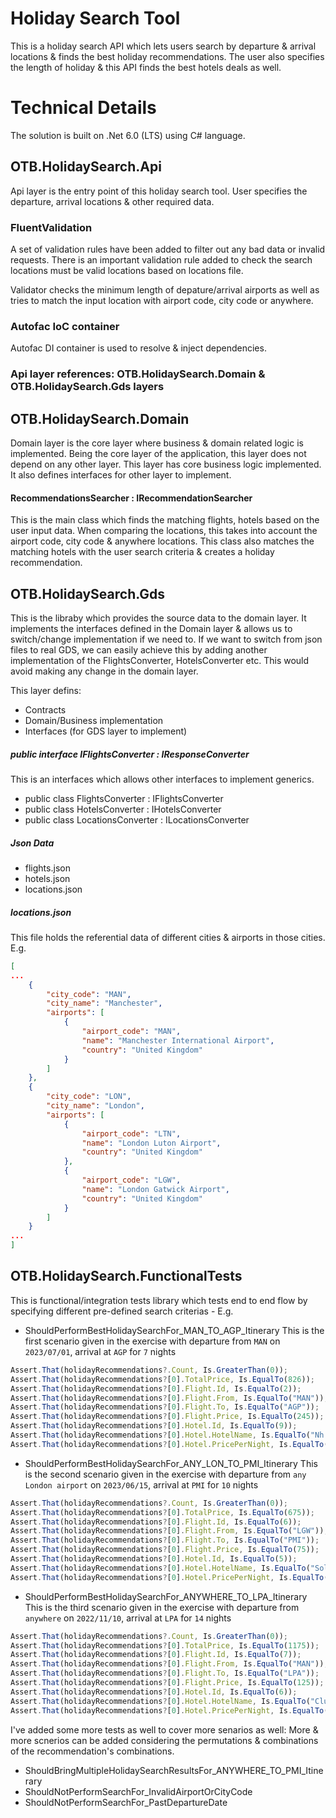 # Holiday Search Tool

This is a holiday search API which lets users search by departure & arrival locations &
finds the best holiday recommendations. The user also specifies the length of
holiday & this API finds the best hotels deals as well.

# Technical Details

The solution is built on .Net 6.0 (LTS) using C# language. 

## OTB.HolidaySearch.Api
Api layer is the entry point of this holiday search tool. User specifies
the departure, arrival locations & other required data.

### FluentValidation
A set of validation rules have been added to filter out any bad data or invalid requests.
There is an important validation rule added to check the search locations must be valid locations based
on locations file.

Validator checks the minimum length of depature/arrival airports as well as tries to match the input
location with airport code, city code or anywhere.

### Autofac IoC container
Autofac DI container is used to resolve & inject dependencies.

### Api layer references: OTB.HolidaySearch.Domain & OTB.HolidaySearch.Gds layers

## OTB.HolidaySearch.Domain
Domain layer is the core layer where business & domain related logic is implemented. Being the core layer of
the application, this layer does not depend on any other layer. 
This layer has core business logic implemented. It also defines interfaces for other layer to implement.

#### RecommendationsSearcher : IRecommendationSearcher
This is the main class which finds the matching flights, hotels based on the user input data. When comparing
the locations, this takes into account the airport code, city code & anywhere locations.
This class also matches the matching hotels with the user search criteria & creates a holiday recommendation.

## OTB.HolidaySearch.Gds
This is the libraby which provides the source data to the domain layer. It implements the interfaces defined
in the Domain layer & allows us to switch/change implementation if we need to. If we want to switch from
json files to real GDS, we can easily achieve this by adding another implementation of the FlightsConverter, HotelsConverter etc.
This would avoid making any change in the domain layer.

This layer defins:
* Contracts
* Domain/Business implementation
* Interfaces (for GDS layer to implement)

##### public interface IFlightsConverter<out FlightsResponse> : IResponseConverter<FlightsResponse>
This is an interfaces which allows other interfaces to implement generics.
* public class FlightsConverter : IFlightsConverter<FlightsResponse>
* public class HotelsConverter : IHotelsConverter<HotelsResponse>
* public class LocationsConverter : ILocationsConverter<LocationsResponse>
##### Json Data
* flights.json
* hotels.json
* locations.json

##### locations.json
This file holds the referential data of different cities & airports in those cities. E.g.
```json
[
...
	{
		"city_code": "MAN",
		"city_name": "Manchester",
		"airports": [
			{
				"airport_code": "MAN",
				"name": "Manchester International Airport",
				"country": "United Kingdom"
			}
		]
	},
	{
		"city_code": "LON",
		"city_name": "London",
		"airports": [
			{
				"airport_code": "LTN",
				"name": "London Luton Airport",
				"country": "United Kingdom"
			},
			{
				"airport_code": "LGW",
				"name": "London Gatwick Airport",
				"country": "United Kingdom"
			}
		]
	}
...
]
```

## OTB.HolidaySearch.FunctionalTests
This is functional/integration tests library which tests end to end flow by specifying different pre-defined search criterias - E.g.
* ShouldPerformBestHolidaySearchFor_MAN_TO_AGP_Itinerary
This is the first scenario given in the exercise with departure from `MAN` on `2023/07/01`, arrival at `AGP` for `7` nights
```javascript
Assert.That(holidayRecommendations?.Count, Is.GreaterThan(0));
Assert.That(holidayRecommendations?[0].TotalPrice, Is.EqualTo(826));
Assert.That(holidayRecommendations?[0].Flight.Id, Is.EqualTo(2));
Assert.That(holidayRecommendations?[0].Flight.From, Is.EqualTo("MAN"));
Assert.That(holidayRecommendations?[0].Flight.To, Is.EqualTo("AGP"));
Assert.That(holidayRecommendations?[0].Flight.Price, Is.EqualTo(245));
Assert.That(holidayRecommendations?[0].Hotel.Id, Is.EqualTo(9));
Assert.That(holidayRecommendations?[0].Hotel.HotelName, Is.EqualTo("Nh Malaga"));
Assert.That(holidayRecommendations?[0].Hotel.PricePerNight, Is.EqualTo(83));
```

* ShouldPerformBestHolidaySearchFor_ANY_LON_TO_PMI_Itinerary
This is the second scenario given in the exercise with departure from `any London airport` on `2023/06/15`, arrival at `PMI` for `10` nights
```javascript
Assert.That(holidayRecommendations?.Count, Is.GreaterThan(0));
Assert.That(holidayRecommendations?[0].TotalPrice, Is.EqualTo(675));
Assert.That(holidayRecommendations?[0].Flight.Id, Is.EqualTo(6));
Assert.That(holidayRecommendations?[0].Flight.From, Is.EqualTo("LGW"));
Assert.That(holidayRecommendations?[0].Flight.To, Is.EqualTo("PMI"));
Assert.That(holidayRecommendations?[0].Flight.Price, Is.EqualTo(75));
Assert.That(holidayRecommendations?[0].Hotel.Id, Is.EqualTo(5));
Assert.That(holidayRecommendations?[0].Hotel.HotelName, Is.EqualTo("Sol Katmandu Park & Resort"));
Assert.That(holidayRecommendations?[0].Hotel.PricePerNight, Is.EqualTo(60));
```

* ShouldPerformBestHolidaySearchFor_ANYWHERE_TO_LPA_Itinerary
This is the third scenario given in the exercise with departure from `anywhere` on `2022/11/10`, arrival at `LPA` for `14` nights
```javascript
Assert.That(holidayRecommendations?.Count, Is.GreaterThan(0));
Assert.That(holidayRecommendations?[0].TotalPrice, Is.EqualTo(1175));
Assert.That(holidayRecommendations?[0].Flight.Id, Is.EqualTo(7));
Assert.That(holidayRecommendations?[0].Flight.From, Is.EqualTo("MAN"));
Assert.That(holidayRecommendations?[0].Flight.To, Is.EqualTo("LPA"));
Assert.That(holidayRecommendations?[0].Flight.Price, Is.EqualTo(125));
Assert.That(holidayRecommendations?[0].Hotel.Id, Is.EqualTo(6));
Assert.That(holidayRecommendations?[0].Hotel.HotelName, Is.EqualTo("Club Maspalomas Suites and Spa"));
Assert.That(holidayRecommendations?[0].Hotel.PricePerNight, Is.EqualTo(75));
```

I've added some more tests as well to cover more senarios as well: More & more scnerios can be added considering the permutations & combinations of the recommendation's combinations.
* ShouldBringMultipleHolidaySearchResultsFor_ANYWHERE_TO_PMI_Itinerary
* ShouldNotPerformSearchFor_InvalidAirportOrCityCode
* ShouldNotPerformSearchFor_PastDepartureDate